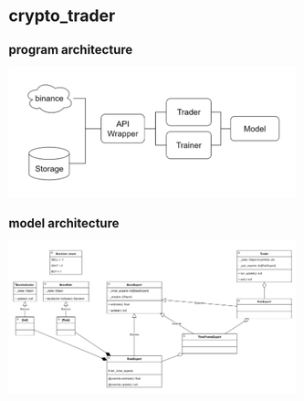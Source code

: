# crypto_trader

## program architecture  
![program architecture](./resources/global_architecture.png)  

## model architecture  
![model architecture ](./resources/model_and_traider_UML.png)  
